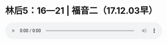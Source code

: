 # 林后5：16—21 | 福音二（17.12.03早）

<audio style="width: 100%;" preload="false" controls controlslist="nodownload"><source src="//file.simai.life/audio/mp3/old/17297.mp3" type="audio/mpeg">Your browser does not support the audio element.</audio>


